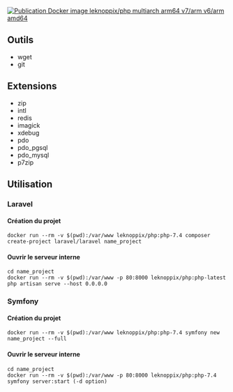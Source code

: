 [![Publication Docker image leknoppix/php multiarch arm64 v7/arm v6/arm amd64](https://github.com/leknoppix/php/actions/workflows/push.yml/badge.svg)](https://github.com/leknoppix/php/actions/workflows/push.yml)

## Outils

- wget
- git

## Extensions

- zip
- intl
- redis
- imagick
- xdebug
- pdo
- pdo_pgsql
- pdo_mysql
- p7zip

## Utilisation

### Laravel

#### Création du projet

```
docker run --rm -v $(pwd):/var/www leknoppix/php:php-7.4 composer create-project laravel/laravel name_project
```

#### Ouvrir le serveur interne

```
cd name_project
docker run --rm -v $(pwd):/var/www -p 80:8000 leknoppix/php:php-latest php artisan serve --host 0.0.0.0
```

### Symfony

#### Création du projet

```
docker run --rm -v $(pwd):/var/www leknoppix/php:php-7.4 symfony new name_project --full
```

#### Ouvrir le serveur interne

```
cd name_project
docker run --rm -v $(pwd):/var/www -p 80:8000 leknoppix/php:php-7.4 symfony server:start (-d option)
```
